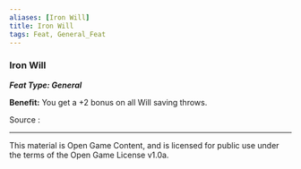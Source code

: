 ```yaml
---
aliases: [Iron Will]
title: Iron Will
tags: Feat, General_Feat
---
```

### Iron Will 
***Feat Type: General***

**Benefit:** You get a +2 bonus on all Will saving throws.


Source :

---

This material is Open Game Content, and is licensed for public use under
the terms of the Open Game License v1.0a.
